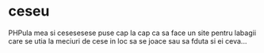# ceseu
PHPula mea si cesesesese puse cap la cap ca sa face un site pentru labagii care se utia la meciuri de cese in loc sa se joace sau sa fduta si ei ceva...
